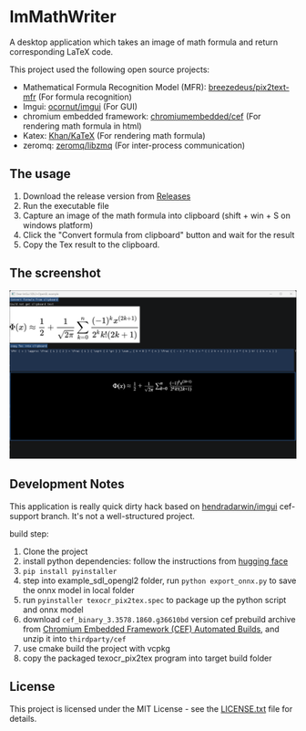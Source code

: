 # ImMathWriter

A desktop application which takes an image of math formula and return corresponding LaTeX code.

This project used the following open source projects:

- Mathematical Formula Recognition Model (MFR): [breezedeus/pix2text-mfr](https://huggingface.co/breezedeus/pix2text-mfr) (For formula recognition)
- Imgui: [ocornut/imgui](https://github.com/ocornut/imgui) (For GUI)
- chromium embedded framework: [chromiumembedded/cef](https://github.com/chromiumembedded/cef) (For rendering math formula in html)
- Katex: [Khan/KaTeX](https://github.com/Khan/KaTeX) (For rendering math formula)
- zeromq: [zeromq/libzmq](https://github.com/zeromq/libzmq) (For inter-process communication)

## The usage

1. Download the release version from [Releases]()
2. Run the executable file
3. Capture an image of the math formula into clipboard (shift + win + S on windows platform)
4. Click the "Convert formula from clipboard" button and wait for the result
5. Copy the Tex result to the clipboard.

## The screenshot

![screenshot](./imgs/screenshot.png)

## Development Notes

This application is really quick dirty hack based on [hendradarwin/imgui](https://github.com/hendradarwin/imgui) cef-support branch. It's not a well-structured project.

build step:

1. Clone the project
2. install python dependencies: follow the instructions from [hugging face](https://huggingface.co/docs/transformers/quicktour)
3. `pip install pyinstaller`
4. step into example_sdl_opengl2 folder, run `python export_onnx.py` to save the onnx model in local folder
5. run `pyinstaller texocr_pix2tex.spec` to package up the python script and onnx model
6. download `cef_binary_3.3578.1860.g36610bd` version cef prebuild archive from [Chromium Embedded Framework (CEF) Automated Builds](https://cef-builds.spotifycdn.com/index.html), and unzip it into `thirdparty/cef`
7. use cmake build the project with vcpkg
8. copy the packaged texocr_pix2tex program into target build folder

## License

This project is licensed under the MIT License - see the [LICENSE.txt](LICENSE.txt) file for details.

